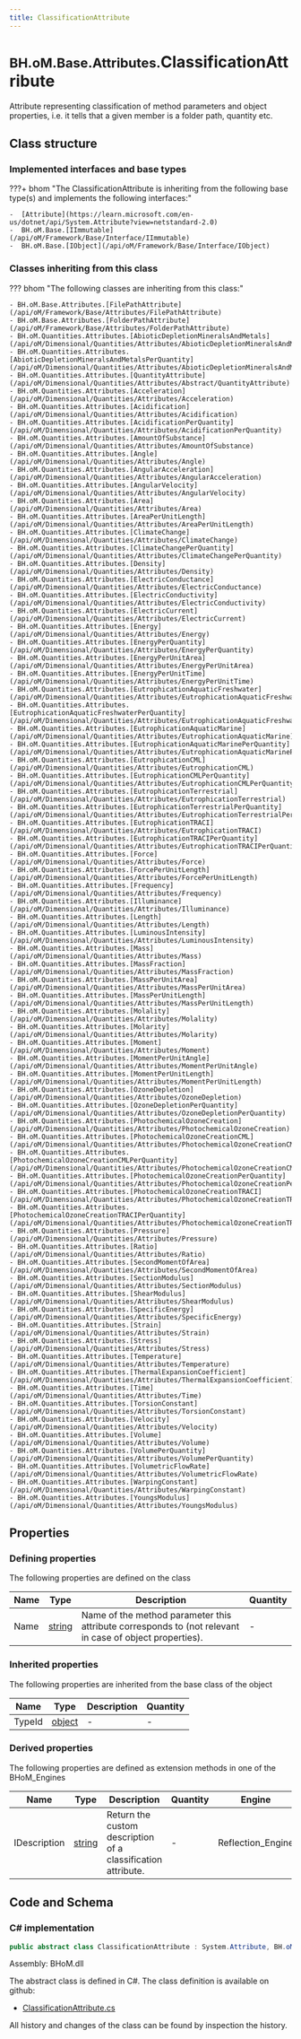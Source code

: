 ```yaml
---
title: ClassificationAttribute
---
```


# <small>BH.oM.Base.Attributes.</small>**ClassificationAttribute**

Attribute representing classification of method parameters and object properties, i.e. it tells that a given member is a folder path, quantity etc.

## Class structure

### Implemented interfaces and base types

???+ bhom "The ClassificationAttribute is inheriting from the following base type(s) and implements the following interfaces:"

    -  [Attribute](https://learn.microsoft.com/en-us/dotnet/api/System.Attribute?view=netstandard-2.0)
    -  BH.oM.Base.[IImmutable](/api/oM/Framework/Base/Interface/IImmutable)
    -  BH.oM.Base.[IObject](/api/oM/Framework/Base/Interface/IObject)


### Classes inheriting from this class

??? bhom "The following classes are inheriting from this class:"

    - BH.oM.Base.Attributes.[FilePathAttribute](/api/oM/Framework/Base/Attributes/FilePathAttribute)
    - BH.oM.Base.Attributes.[FolderPathAttribute](/api/oM/Framework/Base/Attributes/FolderPathAttribute)
    - BH.oM.Quantities.Attributes.[AbioticDepletionMineralsAndMetals](/api/oM/Dimensional/Quantities/Attributes/AbioticDepletionMineralsAndMetals)
    - BH.oM.Quantities.Attributes.[AbioticDepletionMineralsAndMetalsPerQuantity](/api/oM/Dimensional/Quantities/Attributes/AbioticDepletionMineralsAndMetalsPerQuantity)
    - BH.oM.Quantities.Attributes.[QuantityAttribute](/api/oM/Dimensional/Quantities/Attributes/Abstract/QuantityAttribute)
    - BH.oM.Quantities.Attributes.[Acceleration](/api/oM/Dimensional/Quantities/Attributes/Acceleration)
    - BH.oM.Quantities.Attributes.[Acidification](/api/oM/Dimensional/Quantities/Attributes/Acidification)
    - BH.oM.Quantities.Attributes.[AcidificationPerQuantity](/api/oM/Dimensional/Quantities/Attributes/AcidificationPerQuantity)
    - BH.oM.Quantities.Attributes.[AmountOfSubstance](/api/oM/Dimensional/Quantities/Attributes/AmountOfSubstance)
    - BH.oM.Quantities.Attributes.[Angle](/api/oM/Dimensional/Quantities/Attributes/Angle)
    - BH.oM.Quantities.Attributes.[AngularAcceleration](/api/oM/Dimensional/Quantities/Attributes/AngularAcceleration)
    - BH.oM.Quantities.Attributes.[AngularVelocity](/api/oM/Dimensional/Quantities/Attributes/AngularVelocity)
    - BH.oM.Quantities.Attributes.[Area](/api/oM/Dimensional/Quantities/Attributes/Area)
    - BH.oM.Quantities.Attributes.[AreaPerUnitLength](/api/oM/Dimensional/Quantities/Attributes/AreaPerUnitLength)
    - BH.oM.Quantities.Attributes.[ClimateChange](/api/oM/Dimensional/Quantities/Attributes/ClimateChange)
    - BH.oM.Quantities.Attributes.[ClimateChangePerQuantity](/api/oM/Dimensional/Quantities/Attributes/ClimateChangePerQuantity)
    - BH.oM.Quantities.Attributes.[Density](/api/oM/Dimensional/Quantities/Attributes/Density)
    - BH.oM.Quantities.Attributes.[ElectricConductance](/api/oM/Dimensional/Quantities/Attributes/ElectricConductance)
    - BH.oM.Quantities.Attributes.[ElectricConductivity](/api/oM/Dimensional/Quantities/Attributes/ElectricConductivity)
    - BH.oM.Quantities.Attributes.[ElectricCurrent](/api/oM/Dimensional/Quantities/Attributes/ElectricCurrent)
    - BH.oM.Quantities.Attributes.[Energy](/api/oM/Dimensional/Quantities/Attributes/Energy)
    - BH.oM.Quantities.Attributes.[EnergyPerQuantity](/api/oM/Dimensional/Quantities/Attributes/EnergyPerQuantity)
    - BH.oM.Quantities.Attributes.[EnergyPerUnitArea](/api/oM/Dimensional/Quantities/Attributes/EnergyPerUnitArea)
    - BH.oM.Quantities.Attributes.[EnergyPerUnitTime](/api/oM/Dimensional/Quantities/Attributes/EnergyPerUnitTime)
    - BH.oM.Quantities.Attributes.[EutrophicationAquaticFreshwater](/api/oM/Dimensional/Quantities/Attributes/EutrophicationAquaticFreshwater)
    - BH.oM.Quantities.Attributes.[EutrophicationAquaticFreshwaterPerQuantity](/api/oM/Dimensional/Quantities/Attributes/EutrophicationAquaticFreshwaterPerQuantity)
    - BH.oM.Quantities.Attributes.[EutrophicationAquaticMarine](/api/oM/Dimensional/Quantities/Attributes/EutrophicationAquaticMarine)
    - BH.oM.Quantities.Attributes.[EutrophicationAquaticMarinePerQuantity](/api/oM/Dimensional/Quantities/Attributes/EutrophicationAquaticMarinePerQuantity)
    - BH.oM.Quantities.Attributes.[EutrophicationCML](/api/oM/Dimensional/Quantities/Attributes/EutrophicationCML)
    - BH.oM.Quantities.Attributes.[EutrophicationCMLPerQuantity](/api/oM/Dimensional/Quantities/Attributes/EutrophicationCMLPerQuantity)
    - BH.oM.Quantities.Attributes.[EutrophicationTerrestrial](/api/oM/Dimensional/Quantities/Attributes/EutrophicationTerrestrial)
    - BH.oM.Quantities.Attributes.[EutrophicationTerrestrialPerQuantity](/api/oM/Dimensional/Quantities/Attributes/EutrophicationTerrestrialPerQuantity)
    - BH.oM.Quantities.Attributes.[EutrophicationTRACI](/api/oM/Dimensional/Quantities/Attributes/EutrophicationTRACI)
    - BH.oM.Quantities.Attributes.[EutrophicationTRACIPerQuantity](/api/oM/Dimensional/Quantities/Attributes/EutrophicationTRACIPerQuantity)
    - BH.oM.Quantities.Attributes.[Force](/api/oM/Dimensional/Quantities/Attributes/Force)
    - BH.oM.Quantities.Attributes.[ForcePerUnitLength](/api/oM/Dimensional/Quantities/Attributes/ForcePerUnitLength)
    - BH.oM.Quantities.Attributes.[Frequency](/api/oM/Dimensional/Quantities/Attributes/Frequency)
    - BH.oM.Quantities.Attributes.[Illuminance](/api/oM/Dimensional/Quantities/Attributes/Illuminance)
    - BH.oM.Quantities.Attributes.[Length](/api/oM/Dimensional/Quantities/Attributes/Length)
    - BH.oM.Quantities.Attributes.[LuminousIntensity](/api/oM/Dimensional/Quantities/Attributes/LuminousIntensity)
    - BH.oM.Quantities.Attributes.[Mass](/api/oM/Dimensional/Quantities/Attributes/Mass)
    - BH.oM.Quantities.Attributes.[MassFraction](/api/oM/Dimensional/Quantities/Attributes/MassFraction)
    - BH.oM.Quantities.Attributes.[MassPerUnitArea](/api/oM/Dimensional/Quantities/Attributes/MassPerUnitArea)
    - BH.oM.Quantities.Attributes.[MassPerUnitLength](/api/oM/Dimensional/Quantities/Attributes/MassPerUnitLength)
    - BH.oM.Quantities.Attributes.[Molality](/api/oM/Dimensional/Quantities/Attributes/Molality)
    - BH.oM.Quantities.Attributes.[Molarity](/api/oM/Dimensional/Quantities/Attributes/Molarity)
    - BH.oM.Quantities.Attributes.[Moment](/api/oM/Dimensional/Quantities/Attributes/Moment)
    - BH.oM.Quantities.Attributes.[MomentPerUnitAngle](/api/oM/Dimensional/Quantities/Attributes/MomentPerUnitAngle)
    - BH.oM.Quantities.Attributes.[MomentPerUnitLength](/api/oM/Dimensional/Quantities/Attributes/MomentPerUnitLength)
    - BH.oM.Quantities.Attributes.[OzoneDepletion](/api/oM/Dimensional/Quantities/Attributes/OzoneDepletion)
    - BH.oM.Quantities.Attributes.[OzoneDepletionPerQuantity](/api/oM/Dimensional/Quantities/Attributes/OzoneDepletionPerQuantity)
    - BH.oM.Quantities.Attributes.[PhotochemicalOzoneCreation](/api/oM/Dimensional/Quantities/Attributes/PhotochemicalOzoneCreation)
    - BH.oM.Quantities.Attributes.[PhotochemicalOzoneCreationCML](/api/oM/Dimensional/Quantities/Attributes/PhotochemicalOzoneCreationCML)
    - BH.oM.Quantities.Attributes.[PhotochemicalOzoneCreationCMLPerQuantity](/api/oM/Dimensional/Quantities/Attributes/PhotochemicalOzoneCreationCMLPerQuantity)
    - BH.oM.Quantities.Attributes.[PhotochemicalOzoneCreationPerQuantity](/api/oM/Dimensional/Quantities/Attributes/PhotochemicalOzoneCreationPerQuantity)
    - BH.oM.Quantities.Attributes.[PhotochemicalOzoneCreationTRACI](/api/oM/Dimensional/Quantities/Attributes/PhotochemicalOzoneCreationTRACI)
    - BH.oM.Quantities.Attributes.[PhotochemicalOzoneCreationTRACIPerQuantity](/api/oM/Dimensional/Quantities/Attributes/PhotochemicalOzoneCreationTRACIPerQuantity)
    - BH.oM.Quantities.Attributes.[Pressure](/api/oM/Dimensional/Quantities/Attributes/Pressure)
    - BH.oM.Quantities.Attributes.[Ratio](/api/oM/Dimensional/Quantities/Attributes/Ratio)
    - BH.oM.Quantities.Attributes.[SecondMomentOfArea](/api/oM/Dimensional/Quantities/Attributes/SecondMomentOfArea)
    - BH.oM.Quantities.Attributes.[SectionModulus](/api/oM/Dimensional/Quantities/Attributes/SectionModulus)
    - BH.oM.Quantities.Attributes.[ShearModulus](/api/oM/Dimensional/Quantities/Attributes/ShearModulus)
    - BH.oM.Quantities.Attributes.[SpecificEnergy](/api/oM/Dimensional/Quantities/Attributes/SpecificEnergy)
    - BH.oM.Quantities.Attributes.[Strain](/api/oM/Dimensional/Quantities/Attributes/Strain)
    - BH.oM.Quantities.Attributes.[Stress](/api/oM/Dimensional/Quantities/Attributes/Stress)
    - BH.oM.Quantities.Attributes.[Temperature](/api/oM/Dimensional/Quantities/Attributes/Temperature)
    - BH.oM.Quantities.Attributes.[ThermalExpansionCoefficient](/api/oM/Dimensional/Quantities/Attributes/ThermalExpansionCoefficient)
    - BH.oM.Quantities.Attributes.[Time](/api/oM/Dimensional/Quantities/Attributes/Time)
    - BH.oM.Quantities.Attributes.[TorsionConstant](/api/oM/Dimensional/Quantities/Attributes/TorsionConstant)
    - BH.oM.Quantities.Attributes.[Velocity](/api/oM/Dimensional/Quantities/Attributes/Velocity)
    - BH.oM.Quantities.Attributes.[Volume](/api/oM/Dimensional/Quantities/Attributes/Volume)
    - BH.oM.Quantities.Attributes.[VolumePerQuantity](/api/oM/Dimensional/Quantities/Attributes/VolumePerQuantity)
    - BH.oM.Quantities.Attributes.[VolumetricFlowRate](/api/oM/Dimensional/Quantities/Attributes/VolumetricFlowRate)
    - BH.oM.Quantities.Attributes.[WarpingConstant](/api/oM/Dimensional/Quantities/Attributes/WarpingConstant)
    - BH.oM.Quantities.Attributes.[YoungsModulus](/api/oM/Dimensional/Quantities/Attributes/YoungsModulus)


## Properties



### Defining properties

The following properties are defined on the class

| Name             | Type             | Description      | Quantity         |
|------------------|------------------|------------------|------------------|
| Name | [string](https://learn.microsoft.com/en-us/dotnet/api/System.String?view=netstandard-2.0) | Name of the method parameter this attribute corresponds to (not relevant in case of object properties). | - |


### Inherited properties
The following properties are inherited from the base class of the object

| Name             | Type             | Description      | Quantity         |
|------------------|------------------|------------------|------------------|
| TypeId | [object](https://learn.microsoft.com/en-us/dotnet/api/System.Object?view=netstandard-2.0) | - | - |


### Derived properties

The following properties are defined as extension methods in one of the BHoM_Engines

| Name             | Type             | Description      | Quantity         | Engine           |
|------------------|------------------|------------------|------------------|------------------|
| IDescription | [string](https://learn.microsoft.com/en-us/dotnet/api/System.String?view=netstandard-2.0) | Return the custom description of a classification attribute. | - | Reflection_Engine |


## Code and Schema

### C# implementation

``` C# title="C#"
public abstract class ClassificationAttribute : System.Attribute, BH.oM.Base.IImmutable, BH.oM.Base.IObject
```

Assembly: BHoM.dll

The abstract class is defined in C#. The class definition is available on github:

- [ClassificationAttribute.cs](https://github.com/BHoM/BHoM/blob/develop/BHoM/Attributes\ClassificationAttribute.cs)

All history and changes of the class can be found by inspection the history.
